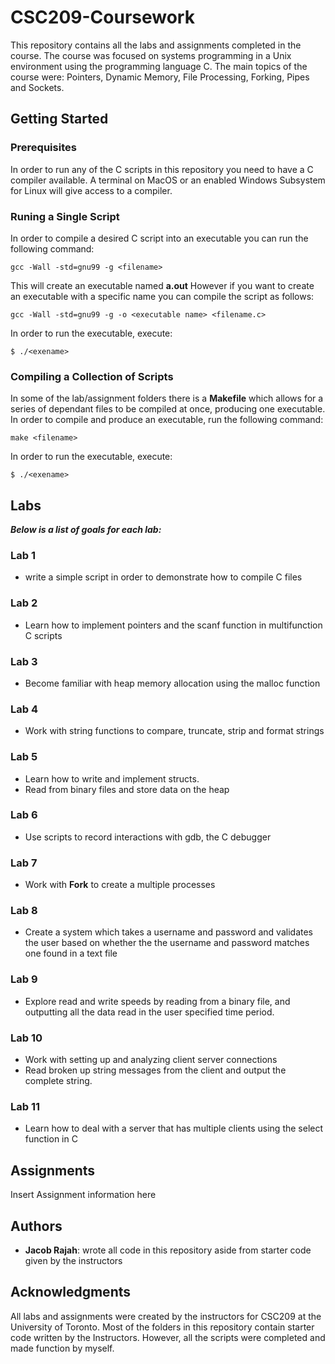 # CSC209-Coursework
This repository contains all the labs and assignments completed in the course. The course was focused on 
systems programming in a Unix environment using the programming language C. The main topics of the course were: Pointers, Dynamic Memory, File Processing, Forking, Pipes and Sockets.

## Getting Started

### Prerequisites
In order to run any of the C scripts in this repository you need to have a C compiler available. A terminal on MacOS or 
an enabled Windows Subsystem for Linux will give access to a compiler.

### Runing a Single Script
In order to compile a desired C script into an executable you can run the following command:
```
gcc -Wall -std=gnu99 -g <filename>
```
This will create an executable named **a.out**
However if you want to create an executable with a specific name you can compile the script as follows:
```
gcc -Wall -std=gnu99 -g -o <executable name> <filename.c>
```
In order to run the executable, execute:
```
$ ./<exename>
```

### Compiling a Collection of Scripts
In some of the lab/assignment folders there is a **Makefile** which allows for a series of dependant files to 
be compiled at once, producing one executable. In order to compile and produce an executable, run the following command:
```
make <filename>
```
In order to run the executable, execute:
```
$ ./<exename>
```

## Labs
***Below is a list of goals for each lab:***
### Lab 1
* write a simple script in order to demonstrate how to compile C files
### Lab 2
* Learn how to implement pointers and the scanf function in multifunction C scripts
### Lab 3
* Become familiar with heap memory allocation using the malloc function
### Lab 4
* Work with string functions to compare, truncate, strip and format strings
### Lab 5
* Learn how to write and implement structs.
* Read from binary files and store data on the heap
### Lab 6
* Use scripts to record interactions with gdb, the C debugger
### Lab 7
* Work with **Fork** to create a multiple processes
### Lab 8
* Create a system which takes a username and password and validates the user based on whether the the username and password
matches one found in a text file
### Lab 9
* Explore read and write speeds by reading from a binary file, and outputting all the data read in the user specified time
period.
### Lab 10
* Work with setting up and analyzing client server connections
* Read broken up string messages from the client and output the complete string.
### Lab 11
* Learn how to deal with a server that has multiple clients using the select function in C

## Assignments
Insert Assignment information here

## Authors
* **Jacob Rajah**: wrote all code in this repository aside from starter code given by the instructors

## Acknowledgments
All labs and assignments were created by the instructors for CSC209 at the University of Toronto. Most of the folders in this 
repository contain starter code written by the Instructors. However, all the scripts were completed and made function by myself.
